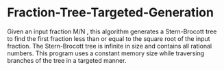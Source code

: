 # Fraction-Tree-Targeted-Generation
 Given an input fraction M/N , this algorithm generates a Stern-Brocott tree to find the first fraction less than or equal to the square root of the input fraction.
 The Stern-Brocott tree is infinite in size and contains all rational numbers. This program uses a constant memory size while traversing branches of the tree in a targeted manner.
